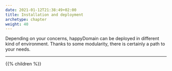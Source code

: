 ```yaml
---
date: 2021-01-12T21:38:49+02:00
title: Installation and deployment
archetype: chapter
weight: 40
---
```


Depending on your concerns, happyDomain can be deployed in different kind of environment.
Thanks to some modularity, there is certainly a path to your needs.

---

{{% children %}}
